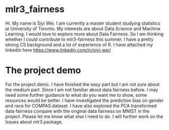 # mlr3_fairness
Hi. My name is Siyi Wei. I am currently a master student studying statistics at University of Toronto. My interests are about Data Science and Machine Learning. I would love to explore more about Data Fairness. So I am thinking whether I could contribute to mlr3-fairness this summer. I have a pretty strong CS background and a lot of experience of R. I have attached my linkedin here https://www.linkedin.com/in/siyi-wei/

# The project demo
For the project demo. I have finished the easy part but I am not sure about the medium part. Since I am not familiar about data fairness before. I may need some further guidance to what do you want me to show, some resources would be better. I have investigated the prediction bias on gender and race for COMPAS dataset. I have also explored the PCA transformed data fairness compare with the original data fairness on MNIST in the project. Please let me know what else I need to do. I will further work on the Issues about mlr3 package.

